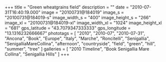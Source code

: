+++
title = "Green wheatgrains field"
description = ""
date = "2010-07-31T16:40:19.000"
image = "20100731@184019"
image_s = "20100731@184019-s"
image_width_s = "400"
image_height_s = "266"
image_xl = "20100731@184019-xl"
image_width_xl = "1024"
image_height_xl = "681"
gps_latitude = "43.7079347333333"
gps_longitude = "13.1316232666667"
phototags = [ "2010", "2010-07", "2010-07-31", "Ancona", "Book", "Europe", "Italy", "Marche", "Roncitelli", "Senigallia", "SenigalliaMareCollina", "afternoon", "countryside", "field", "green", "hill", "summer", "tree" ]
galleries = [ "2010 Timeline", "Book Senigallia Mare Collina", "Senigallia Hills" ]
+++
